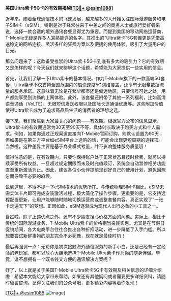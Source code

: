 **美国Ultra紫卡5G卡的有效期揭秘[[TG💪+ @esim1088](https://t.me/s/esim1088)]**

近年来，随着全球通信技术的飞速发展，越来越多的人开始关注国际漫游服务和电子SIM卡（eSIM）。特别是对于经常往来于中美之间的商务人士或旅行爱好者来说，选择一款合适的境外通讯套餐显得尤为重要。而提到美国的移动网络运营商，T-Mobile无疑是许多人耳熟能详的名字。其推出的“Ultra紫卡”5G套餐更是凭借高速稳定的网络连接、灵活多样的资费方案以及便捷的使用体验，吸引了大量用户的目光。

那么问题来了：这款备受推崇的Ultra紫卡5G卡到底有多大的吸引力？它的有效期又是怎样的呢？今天我们就来聊聊这个话题，希望能为大家提供一些实用的信息。

首先，让我们了解一下Ultra紫卡的基本情况。作为T-Mobile旗下的一款高端5G套餐，Ultra紫卡不仅支持全国范围内的超快速度5G网络覆盖，还享有无限量数据流量的服务承诺。这意味着无论是在繁华都市还是偏远地区，只要信号可达之处，用户都能享受到流畅的上网体验。此外，该套餐还附带了其他一系列福利，比如高清语音通话（VoLTE）、无限短信发送权限以及国际长途通话优惠等。这些附加价值使得Ultra紫卡成为了追求高品质生活的消费者的理想之选。

接下来，我们聚焦到大家最关心的问题——有效期。根据官方公布的信息显示，Ultra紫卡的有效期通常为30天至90天不等，具体时长取决于购买方式和个人需求。例如，如果你通过正规渠道直接向T-Mobile官网订购，则默认设置为90天；但如果是在第三方平台如eSIM平台上选购的话，可能会出现更短周期的选择项。当然啦，这种差异主要是基于商业模式考量，并不影响整体服务质量哦！

值得注意的是，在有效期内，只要你保持账户处于正常状态且按时续费，就可以持续享受所有权益。一旦超过规定期限而未及时充值续订，系统会自动暂停相关功能直至重新激活为止。因此，建议各位小伙伴提前规划好自己的使用计划，避免因疏忽而导致不必要的麻烦。

说到这里，不得不提一下eSIM技术的优势所在。与传统物理SIM卡相比，eSIM无需实体卡片即可完成安装激活过程，极大简化了操作步骤。更重要的是，它支持远程配置更新，让用户能够随时随地切换运营商或调整套餐内容，真正实现了“一张卡走遍天下”的梦想。正因如此，eSIM逐渐成为现代人出行必备的小工具之一。

当然啦，除了上述优点之外，还有不少朋友担心价格方面的问题。实际上，相比于传统的国际漫游业务，T-Mobile Ultra紫卡的价格相当亲民实惠。尤其是在节假日促销期间，各大电商平台往往会推出各种折扣活动，进一步降低了入手门槛。所以想要尝试新鲜事物的朋友完全不必犹豫，现在就是最佳时机！

最后再强调一点：无论你是初次接触海外通信服务的新手小白，还是已经有一定经验的老玩家，都可以放心大胆地选择T-Mobile Ultra紫卡作为你的随身伴侣。毕竟，谁不想拥有一个既省钱又方便的通讯解决方案呢？

好了，以上就是关于美国T-Mobile Ultra紫卡5G卡有效期及相关信息的详细介绍啦！希望本文能给大家带来帮助。如果还有其他疑问或者需要更多详细资料，请随时留言咨询。记得关注我们的公众号哦，更多精彩内容等着你发现！

[[TG💪+ @esim1088](https://t.me/s/esim1088) ![Image](https://i.postimg.cc/4NQfJmqS/Snipaste-2025-05-13-00-14-12.png)]
